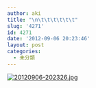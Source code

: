```yaml
---
author: aki
title: "\n\t\t\t\t\t\t"
slug: '4271'
id: 4271
date: '2012-09-06 20:23:46'
layout: post
categories:
  - 未分類
---
```


  

[![20120906-202326.jpg](http://aki.shirai.as/wp-content/uploads/2012/09/20120906-202326.jpg)](http://aki.shirai.as/wp-content/uploads/2012/09/20120906-202326.jpg)